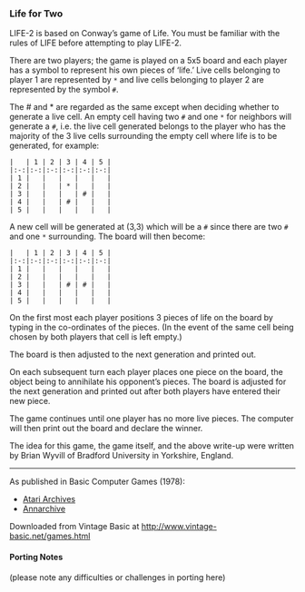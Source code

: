 ### Life for Two

LIFE-2 is based on Conway’s game of Life. You must be familiar with the rules of LIFE before attempting to play LIFE-2.

There are two players; the game is played on a 5x5 board and each player has a symbol to represent his own pieces of ‘life.’ Live cells belonging to player 1 are represented by `*` and live cells belonging to player 2 are represented by the symbol `#`.

The # and * are regarded as the same except when deciding whether to generate a live cell. An empty cell having two `#` and one `*` for neighbors will generate a `#`, i.e. the live cell generated belongs to the player who has the majority of the 3 live cells surrounding the empty cell where life is to be generated, for example:

```
|   | 1 | 2 | 3 | 4 | 5 |
|:-:|:-:|:-:|:-:|:-:|:-:|
| 1 |   |   |   |   |   |
| 2 |   |   | * |   |   |
| 3 |   |   |   | # |   |
| 4 |   |   | # |   |   |
| 5 |   |   |   |   |   |
```

A new cell will be generated at (3,3) which will be a `#` since there are two `#` and one `*` surrounding. The board will then become:
```
|   | 1 | 2 | 3 | 4 | 5 |
|:-:|:-:|:-:|:-:|:-:|:-:|
| 1 |   |   |   |   |   |
| 2 |   |   |   |   |   |
| 3 |   |   | # | # |   |
| 4 |   |   |   |   |   |
| 5 |   |   |   |   |   |
```
On the first most each player positions 3 pieces of life on the board by typing in the co-ordinates of the pieces. (In the event of the same cell being chosen by both players that cell is left empty.)

The board is then adjusted to the next generation and printed out.

On each subsequent turn each player places one piece on the board, the object being to annihilate his opponent’s pieces. The board is adjusted for the next generation and printed out after both players have entered their new piece.

The game continues until one player has no more live pieces. The computer will then print out the board and declare the winner.

The idea for this game, the game itself, and the above write-up were written by Brian Wyvill of Bradford University in Yorkshire, England.

---

As published in Basic Computer Games (1978):
- [Atari Archives](https://www.atariarchives.org/basicgames/showpage.php?page=102)
- [Annarchive](https://annarchive.com/files/Basic_Computer_Games_Microcomputer_Edition.pdf#page=117)

Downloaded from Vintage Basic at
http://www.vintage-basic.net/games.html

#### Porting Notes

(please note any difficulties or challenges in porting here)
